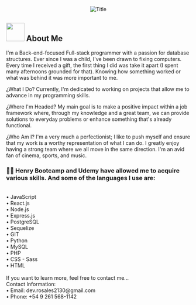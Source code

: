 <div align="center">
  <img src="https://readme-typing-svg.herokuapp.com?font=Architects+Daughter&color=%2338C2FF&size=50&center=true&vCenter=true&height=60&width=600&lines=Hey!+I'm+Franco+Rosales!!+%3C3;Welcome+to+my+profile!&speed=100&delay=2000" alt="Title"></img>

</div>

## <img src="https://raw.githubusercontent.com/nixin72/nixin72/master/wave.gif" width="50px" height="50px"></img> About Me

I'm a Back-end-focused Full-stack programmer with a passion for database structures. Ever since I was a child, I've been drawn to fixing computers. Every time I received a gift, the first thing I did was take it apart (I spent many afternoons grounded for that). Knowing how something worked or what was behind it was more important to me.

¿What I Do?
Currently, I'm dedicated to working on projects that allow me to advance in my programming skills.

¿Where I'm Headed?
My main goal is to make a positive impact within a job framework where, through my knowledge and a great team, we can provide solutions to everyday problems or enhance something that's already functional.

¿Who Am I?
I'm a very much a perfectionist; I like to push myself and ensure that my work is a worthy representation of what I can do. I greatly enjoy having a strong team where we all move in the same direction. I'm an avid fan of cinema, sports, and music.


<h3> 👨‍💻 Henry Bootcamp and Udemy have allowed me to acquire various skills. And some of the languages I use are: </h3><br>
•	JavaScript<br>
•	React.js<br>
•	Node.js<br>
•	Express.js<br>
•	PostgreSQL<br>
•	Sequelize<br>
•	GIT<br>
•	Python<br>
•	MySQL<br>
•	PHP<br>
•	CSS - Sass<br>
•	HTML<br>
<br>
If you want to learn more, feel free to contact me...<br>
Contact Information:<br>
•	Email: dev.rosales2130@gmail.com<br>
•	Phone: +54 9 261 568-1142 <br>
